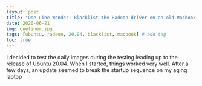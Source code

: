```yaml
---
layout: post
title: "One Line Wonder: Blacklist the Radeon driver on an old Macbook Pro"
date: 2020-06-21
img: oneliner.jpg 
tags: [ubuntu, radeon, 20.04, blacklist, macbook] # add tag
toc: true
---
```


I decided to test the daily images during the testing leading up to the release of Ubuntu 20.04. When I started, things worked very well. After a few days, an update seemed to break the startup sequence on my aging laptop